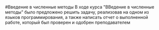 #Введение в численные методы 
В ходе курса "ВВедение в численные методы" было предложено решить задачу, реализовав на одном из языков программирования, а также написать отчет о выполненной работе, который был проверен и одобрен преподавателем
